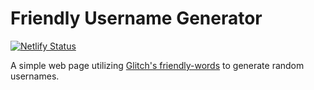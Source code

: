 # Friendly Username Generator

[![Netlify Status](https://api.netlify.com/api/v1/badges/ea973d85-972b-4f4d-8cd1-1cbd23d1c24a/deploy-status)](https://app.netlify.com/sites/friendly-usernames/deploys)

A simple web page utilizing [Glitch's
friendly-words](https://github.com/glitchdotcom/friendly-words) to
generate random usernames.

